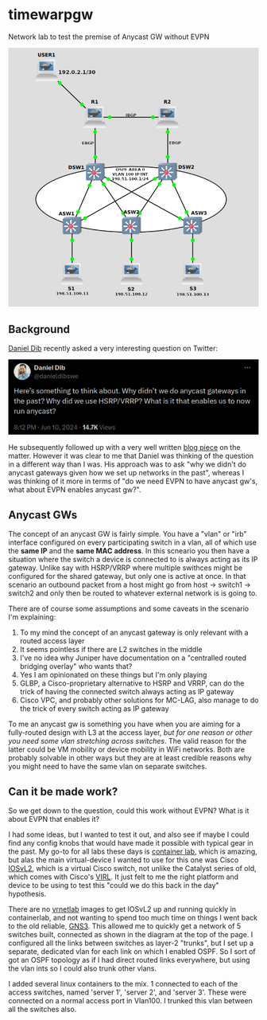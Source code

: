 # timewarpgw
Network lab to test the premise of Anycast GW without EVPN

![topology](https://raw.githubusercontent.com/topranks/timewarpgw/main/timewarp.png)


## Background

[Daniel Dib](https://x.com/danieldibswe) recently asked a very interesting question on Twitter:

![twitter question](https://raw.githubusercontent.com/topranks/timewarpgw/main/twitterq.png)

He subsequently followed up with a very well written [blog piece](https://lostintransit.se/2024/06/25/why-didnt-we-have-anycast-gateways-before-vxlan/) on the matter.  However it was clear to me that Daniel was thinking of the question in a different way than I was.  His approach was to ask "why we didn't do anycast gateways given how we set up networks in the past", whereas I was thinking of it more in terms of "do we need EVPN to have anycast gw's, what about EVPN enables anycast gw?".

## Anycast GWs

The concept of an anycast GW is fairly simple.  You have a "vlan" or "irb" interface configured on every participating switch in a vlan, all of which use the **same IP** and the **same MAC address**.  In this scneario you then have a situation where the switch a device is connected to is always acting as its IP gateway.  Unlike say with HSRP/VRRP where multiple swithces might be configured for the shared gateway, but only one is active at once.  In that scenario an outbound packet from a host might go from host -> switch1 -> switch2 and only then be routed to whatever external network is is going to.

There are of course some assumptions and some caveats in the scenario I'm explaining:

1) To my mind the concept of an anycast gateway is only relevant with a routed access layer
2) It seems pointless if there are L2 switches in the middle
4) I've no idea why Juniper have documentation on a "centralled routed bridging overlay" who wants that?
5) Yes I am opinionated on these things but I'm only playing
6) GLBP, a Cisco-proprietary alternative to HSRP and VRRP, can do the trick of having the connected switch always acting as IP gateway
7) Cisco VPC, and probably other solutions for MC-LAG, also manage to do the trick of every switch acting as IP gateway

To me an anycast gw is something you have when you are aiming for a fully-routed design with L3 at the access layer, _but for one reason or other you need some vlan stretching across switches_.  The valid reason for the latter could be VM mobility or device mobility in WiFi networks.  Both are probably solvable in other ways but they are at least credible reasons why you might need to have the same vlan on separate switches.

## Can it be made work?

So we get down to the question, could this work without EVPN?  What is it about EVPN that enables it?

I had some ideas, but I wanted to test it out, and also see if maybe I could find any config knobs that would have made it possible with typical gear in the past.  My go-to for all labs these days is [container lab](https://containerlab.dev/), which is amazing, but alas the main virtual-device I wanted to use for this one was Cisco [IOSvL2](https://docs.gns3.com/docs/using-gns3/beginners/switching-and-gns3/#iosvl2), which is a virtual Cisco switch, not unlike the Catalyst series of old, which comes with Cisco's [VIRL](https://learningnetwork.cisco.com/s/virl).  It just felt to me the right platform and device to be using to test this "could we do this back in the day" hypothesis.

There are no [vrnetlab](https://github.com/vrnetlab/vrnetlab) images to get IOSvL2 up and running quickly in containerlab, and not wanting to spend too much time on things I went back to the old reliable, [GNS3](https://www.gns3.com/).  This allowed me to quickly get a network of 5 switches built, connected as shown in the diagram at the top of the page.  I configured all the links between switches as layer-2 "trunks", but I set up a separate, dedicated vlan for each link on which I enabled OSPF.  So I sort of got an OSPF topology as if I had direct routed links everywhere, but using the vlan ints so I could also trunk other vlans.

I added several linux containers to the mix.  1 connected to each of the access switches, named 'server 1', 'server 2', and 'server 3'.  These were connected on a normal access port in Vlan100.  I trunked this vlan between all the switches also.  
